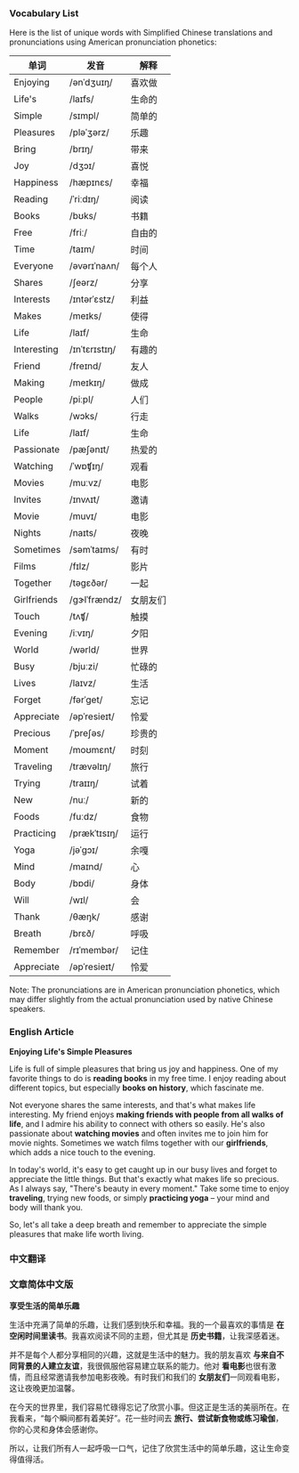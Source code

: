 
### Vocabulary List
Here is the list of unique words with Simplified Chinese translations and pronunciations using American pronunciation phonetics:

| 单词 | 发音 | 解释 |
|------|------|------|
| Enjoying | /ənˈdʒuɪŋ/ | 喜欢做 |
| Life's | /laɪfs/ | 生命的 |
| Simple | /sɪmpl/ | 简单的 |
| Pleasures | /pləˈʒərz/ | 乐趣 |
| Bring | /brɪŋ/ | 带来 |
| Joy | /dʒɔɪ/ | 喜悦 |
| Happiness | /hæpɪnɛs/ | 幸福 |
| Reading | /ˈriːdɪŋ/ | 阅读 |
| Books | /bʊks/ | 书籍 |
| Free | /friː/ | 自由的 |
| Time | /taɪm/ | 时间 |
| Everyone | /əvərɪˈnaʌn/ | 每个人 |
| Shares | /ʃeərz/ | 分享 |
| Interests | /ɪntərˈɛstz/ | 利益 |
| Makes | /meɪks/ | 使得 |
| Life | /laɪf/ | 生命 |
| Interesting | /ɪnˈtɛrɪstɪŋ/ | 有趣的 |
| Friend | /freɪnd/ | 友人 |
| Making | /meɪkɪŋ/ | 做成 |
| People | /piːpl/ | 人们 |
| Walks | /wɔks/ | 行走 |
| Life | /laɪf/ | 生命 |
| Passionate | /pæʃənɪt/ | 热爱的 |
| Watching | /ˈwɒʧɪŋ/ |观看 |
| Movies | /muːvz/ | 电影 |
| Invites | /ɪnvʌɪt/ | 邀请 |
| Movie | /muvɪ/ | 电影 |
| Nights | /naɪts/ | 夜晚 |
| Sometimes | /səmˈtaɪms/ | 有时 |
| Films | /fɪlz/ | 影片 |
| Together | /təgɛðər/ | 一起 |
| Girlfriends | /gɝlˈfrændz/ | 女朋友们 |
| Touch | /tʌʧ/ | 触摸 |
| Evening | /iːvɪŋ/ | 夕阳 |
| World | /wərld/ | 世界 |
| Busy | /bjuːzi/ | 忙碌的 |
| Lives | /laɪvz/ | 生活 |
| Forget | /fərˈget/ | 忘记 |
| Appreciate | /əpˈresieɪt/ | 怜爱 |
| Precious | /ˈpreʃəs/ | 珍贵的 |
| Moment | /moʊmɛnt/ | 时刻 |
| Traveling | /trævəlɪŋ/ | 旅行 |
| Trying | /traɪɪŋ/ | 试着 |
| New | /nuː/ | 新的 |
| Foods | /fuːdz/ | 食物 |
| Practicing | /prækˈtɪsɪŋ/ | 运行 |
| Yoga | /jəˈgɔɪ/ | 余嘎 |
| Mind | /maɪnd/ | 心 |
| Body | /bɒdi/ | 身体 |
| Will | /wɪl/ | 会 |
| Thank | /θæŋk/ | 感谢 |
| Breath | /brɛð/ | 呼吸 |
| Remember | /rɪˈmembər/ | 记住 |
| Appreciate | /əpˈresieɪt/ | 怜爱 |

Note: The pronunciations are in American pronunciation phonetics, which may differ slightly from the actual pronunciation used by native Chinese speakers.

### English Article
**Enjoying Life's Simple Pleasures**

Life is full of simple pleasures that bring us joy and happiness. One of my favorite things to do is **reading books** in my free time. I enjoy reading about different topics, but especially **books on history**, which fascinate me.

Not everyone shares the same interests, and that's what makes life interesting. My friend enjoys **making friends with people from all walks of life**, and I admire his ability to connect with others so easily. He's also passionate about **watching movies** and often invites me to join him for movie nights. Sometimes we watch films together with our **girlfriends**, which adds a nice touch to the evening.

In today's world, it's easy to get caught up in our busy lives and forget to appreciate the little things. But that's exactly what makes life so precious. As I always say, "There's beauty in every moment." Take some time to enjoy **traveling**, trying new foods, or simply **practicing yoga** – your mind and body will thank you.

So, let's all take a deep breath and remember to appreciate the simple pleasures that make life worth living.

### 中文翻译
### 文章简体中文版

**享受生活的简单乐趣**

生活中充满了简单的乐趣，让我们感到快乐和幸福。我的一个最喜欢的事情是 **在空闲时间里读书**。我喜欢阅读不同的主题，但尤其是 **历史书籍**，让我深感着迷。

并不是每个人都分享相同的兴趣，这就是生活中的魅力。我的朋友喜欢 **与来自不同背景的人建立友谊**，我很佩服他容易建立联系的能力。他对 **看电影**也很有激情，而且经常邀请我参加电影夜晚。有时我们和我们的 **女朋友们**一同观看电影，这让夜晚更加温馨。

在今天的世界里，我们容易忙碌得忘记了欣赏小事。但这正是生活的美丽所在。在我看来，“每个瞬间都有着美好”。花一些时间去 **旅行、尝试新食物或练习瑜伽**，你的心灵和身体会感谢你。

所以，让我们所有人一起呼吸一口气，记住了欣赏生活中的简单乐趣，这让生命变得值得活。
    
